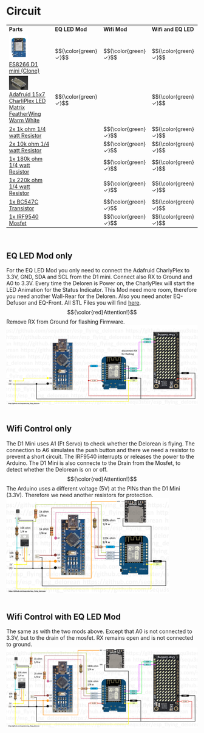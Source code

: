 # Circuit

<table>
  <tr><td><b>Parts</td><td><b>EQ LED Mod</td><td><b>Wifi Mod</td><td><b>Wifi and EQ LED</td></tr>
  <tr><td><img src="/images/D1MiniNodeMCU.png" width="50"><br><a href="https://de.aliexpress.com/item/1005006890254253.html">ES8266 D1 mini (Clone)</a></td><td>$${\color{green}✓}$$</td><td>$${\color{green}✓}$$</td><td>$${\color{green}✓}$$</td></tr>
  <tr><td><img src="/images/AdafruitCharliePlex.jpg" width="50"><br><a href="https://www.berrybase.de/adafruit-15x7-charlieplex-led-matrix-featherwing-warmweiss">Adafruid 15x7 CharliPlex LED Matrix FeatherWing Warm White</a></td><td>$${\color{green}✓}$$</td><td></td><td>$${\color{green}✓}$$</td></tr>
  <tr><td><a href="https://aliexpress.com/item/1005006189547427.html">2x 1k ohm 1/4 watt Resistor</a></td><td></td><td>$${\color{green}✓}$$</td><td>$${\color{green}✓}$$</td></tr>
  <tr><td><a href="https://aliexpress.com/item/1005006189547427.html">2x 10k ohm 1/4 watt Resistor</a></td><td></td><td>$${\color{green}✓}$$</td><td>$${\color{green}✓}$$</td></tr>  
  <tr><td><a href="https://aliexpress.com/item/1005006189547427.html">1x 180k ohm 1/4 watt Resistor</a></td><td></td><td>$${\color{green}✓}$$</td><td>$${\color{green}✓}$$</td></tr>
  <tr><td><a href="https://aliexpress.com/item/1005006189547427.html">1x 220k ohm 1/4 watt Resistor</a></td><td></td><td>$${\color{green}✓}$$</td><td>$${\color{green}✓}$$</td></tr>    
  <tr><td><a href="https://aliexpress.com/item/1005007830470028.html">1x BC547C Transistor</a></td><td></td><td>$${\color{green}✓}$$</td><td>$${\color{green}✓}$$</td></tr>
  <tr><td><a href="https://aliexpress.com/item/33009989924.html">1x IRF9540 Mosfet</a></td><td></td><td>$${\color{green}✓}$$</td><td>$${\color{green}✓}$$</td></tr>
</table>
<br>
  
## EQ LED Mod only

For the EQ LED Mod you only need to connect the Adafruid CharlyPlex to 3.3V, GND, SDA and SCL from the D1 mini. Connect also RX to Ground and A0 to 3.3V. 
Every time the Deloren is Power on, the CharlyPlex will start the LED Animation for the Status Indicator. This Mod need more room, therefore
you need another Wall-Rear for the Deloren. Also you need anoter EQ-Defusor and EQ-Front.
All STL Files you will find [here](/stl).
<br>$${\color{red}Attention!}$$ Remove RX from Ground for flashing Firmware.
<br><img src="/circuit/circuit_diagram_eq_only.png" width="600">
<br><br>

## Wifi Control only

The D1 Mini uses A1 (Ft Servo) to check whether the Delorean is flying. The connection to A6 simulates the push button and there we need a resistor to prevent a short circuit. The IRF9540 interrupts or releases the power to the Arduino. The D1 Mini is also connecte to the Drain from the Mosfet, to detect whether the Delorean is on or off. 
<br>$${\color{red}Attention!}$$ The Arduino uses a different voltage (5V) at the PINs than the D1 Mini (3.3V). Therefore we need another resistors for protection.
<br><img src="/circuit/circuit_diagram.png" width="428">
<br><br>

## Wifi Control with EQ LED Mod

The same as with the two mods above. Except that A0 is not connected to 3.3V, but to the drain of the mosfet. RX remains open and is not connected to ground.
<br><img src="/circuit/circuit_diagram_eq.png" width="600">
<br><br>
